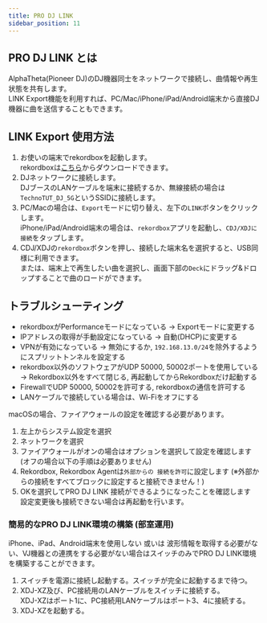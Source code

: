 ```yaml
---
title: PRO DJ LINK
sidebar_position: 11
---
```

## PRO DJ LINK とは
AlphaTheta(Pioneer DJ)のDJ機器同士をネットワークで接続し、曲情報や再生状態を共有します。  
LINK Export機能を利用すれば、PC/Mac/iPhone/iPad/Android端末から直接DJ機器に曲を送信することもできます。

## LINK Export 使用方法
1. お使いの端末でrekordboxを起動します。  
   rekordboxは[こちら](https://rekordbox.com/ja/)からダウンロードできます。
2. DJネットワークに接続します。  
   DJブースのLANケーブルを端末に接続するか、無線接続の場合は`TechnoTUT_DJ_5G`というSSIDに接続します。
3. PC/Macの場合は、`Export`モードに切り替え、左下の`LINK`ボタンをクリックします。  
   iPhone/iPad/Android端末の場合は、`rekordbox`アプリを起動し、`CDJ/XDJに接続`をタップします。 
4. CDJ/XDJの`rekordbox`ボタンを押し、接続した端末名を選択すると、USB同様に利用できます。  
   または、端末上で再生したい曲を選択し、画面下部の`Deck`にドラッグ&ドロップすることで曲のロードができます。  

## トラブルシューティング
- rekordboxがPerformanceモードになっている → Exportモードに変更する
- IPアドレスの取得が手動設定になっている → 自動(DHCP)に変更する
- VPNが有効になっている → 無効にするか, `192.168.13.0/24`を除外するようにスプリットトンネルを設定する
- rekordbox以外のソフトウェアがUDP 50000, 50002ポートを使用している → Rekordbox以外をすべて閉じる, 再起動してからRekordboxだけ起動する
- FirewallでUDP 50000, 50002を許可する, rekordboxの通信を許可する
- LANケーブルで接続している場合は、Wi-Fiをオフにする

macOSの場合、ファイアウォールの設定を確認する必要があります。
1. 左上からシステム設定を選択
2. ネットワークを選択
3. ファイアウォールがオンの場合はオプションを選択して設定を確認します (オフの場合以下の手順は必要ありません)
4. Rekordbox, Rekordbox Agentは`外部からの 接続を許可`に設定します (※外部からの接続をすべてブロックに設定すると接続できません！)
5. OKを選択してPRO DJ LINK 接続ができるようになったことを確認します  
設定変更後も接続できない場合は再起動を行います。

### 簡易的なPRO DJ LINK環境の構築 (部室運用)
iPhone、iPad、Android端末を使用しない 或いは 波形情報を取得する必要がない、VJ機器との連携をする必要がない場合はスイッチのみでPRO DJ LINK環境を構築することができます。  
1. スイッチを電源に接続し起動する。スイッチが完全に起動するまで待つ。
2. XDJ-XZ及び、PC接続用のLANケーブルをスイッチに接続する。   
XDJ-XZはポート1に、PC接続用LANケーブルはポート3、4に接続する。
3. XDJ-XZを起動する。